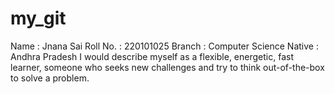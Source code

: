 # my_git
Name     : Jnana Sai
Roll No. : 220101025
Branch   : Computer Science
Native   : Andhra Pradesh
I would describe myself as a flexible, energetic, fast learner, someone who seeks new challenges and try to think out-of-the-box to solve a problem.
